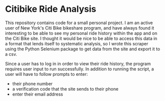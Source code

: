 # Citibike Ride Analysis

This repository contains code for a small personal project. I am an active user of New York's Citi Bike bikeshare program, and have always found it interesting to be able to see my personal ride history within the app and on the Citi Bike site. I thought it would be nice to be able to access this data in a format that lends itself to systematic analysis, so I wrote this scraper using the Python Selenium package to get data from the site and export it to a csv.

Since a user has to log in in order to view their ride history, the program requires user input to run successfully. In addition to running the script, a user will have to follow prompts to enter:

- their phone number
- a verification code that the site sends to their phone
- enter their email address

